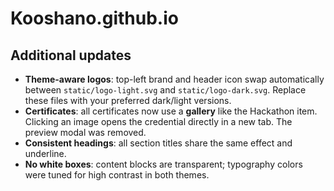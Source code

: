 # Kooshano.github.io


## Additional updates
- **Theme-aware logos**: top-left brand and header icon swap automatically between `static/logo-light.svg` and `static/logo-dark.svg`. Replace these files with your preferred dark/light versions.
- **Certificates**: all certificates now use a **gallery** like the Hackathon item. Clicking an image opens the credential directly in a new tab. The preview modal was removed.
- **Consistent headings**: all section titles share the same effect and underline.
- **No white boxes**: content blocks are transparent; typography colors were tuned for high contrast in both themes.
